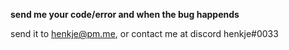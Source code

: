 **send me your code/error and when the bug happends**

send it to henkje@pm.me, or contact me at discord henkje#0033
